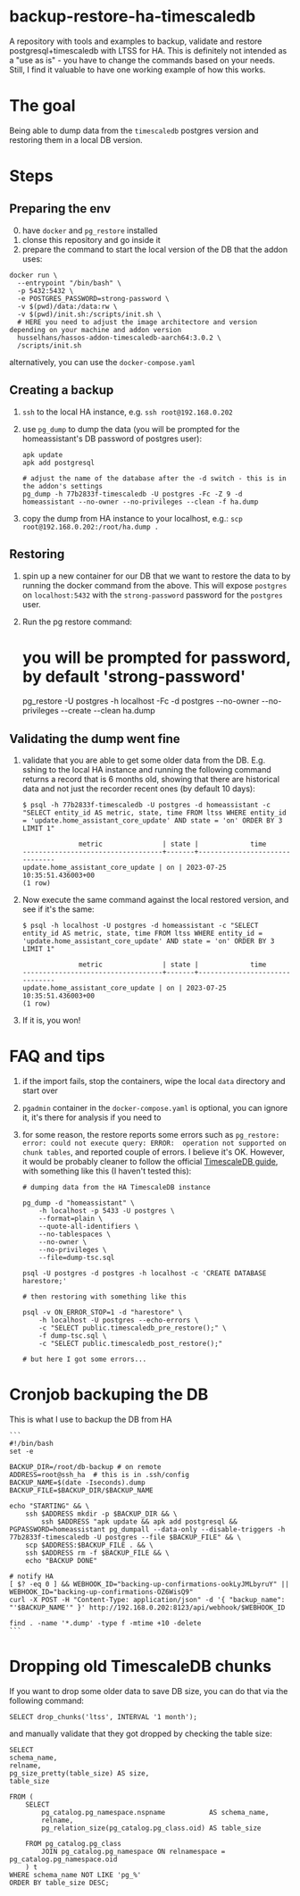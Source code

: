 # backup-restore-ha-timescaledb

A repository with tools and examples to backup, validate and restore postgresql+timescaledb with LTSS for HA. This is definitely not intended as a "use as is" - you have to change the commands based on your needs. Still, I find it valuable to have one working example of how this works.

# The goal

Being able to dump data from the `timescaledb` postgres version and restoring them in a local DB version.

# Steps

## Preparing the env

0. have `docker` and `pg_restore` installed
1. clonse this repository and go inside it
2. prepare the command to start the local version of the DB that the addon uses:

```
docker run \
  --entrypoint "/bin/bash" \
  -p 5432:5432 \
  -e POSTGRES_PASSWORD=strong-password \
  -v $(pwd)/data:/data:rw \
  -v $(pwd)/init.sh:/scripts/init.sh \
  # HERE you need to adjust the image architectore and version depending on your machine and addon version
  husselhans/hassos-addon-timescaledb-aarch64:3.0.2 \
  /scripts/init.sh
```

alternatively, you can use the `docker-compose.yaml`

## Creating a backup

1. `ssh` to the local HA instance, e.g. `ssh root@192.168.0.202`
2. use `pg_dump` to dump the data (you will be prompted for the homeassistant's DB password of postgres user):

    ```
   apk update
   apk add postgresql

   # adjust the name of the database after the -d switch - this is in the addon's settings
   pg_dump -h 77b2833f-timescaledb -U postgres -Fc -Z 9 -d homeassistant --no-owner --no-privileges --clean -f ha.dump
   ```

3. copy the dump from HA instance to your localhost, e.g.: `scp root@192.168.0.202:/root/ha.dump .`

## Restoring

1. spin up a new container for our DB that we want to restore the data to by running the docker command from the above. This will expose `postgres` on `localhost:5432` with the `strong-password` password for the `postgres` user.
2. Run the pg restore command:

   # you will be prompted for password, by default 'strong-password'
   pg_restore -U postgres -h localhost -Fc -d postgres --no-owner --no-privileges --create --clean ha.dump

## Validating the dump went fine

1.  validate that you are able to get some older data from the DB. E.g. sshing to the local HA instance and running the following command returns a record that is 6 months old, showing that there are historical data and not just the recorder recent ones (by default 10 days):

    ```
    $ psql -h 77b2833f-timescaledb -U postgres -d homeassistant -c "SELECT entity_id AS metric, state, time FROM ltss WHERE entity_id = 'update.home_assistant_core_update' AND state = 'on' ORDER BY 3 LIMIT 1"

                  metric               | state |             time
    -----------------------------------+-------+-------------------------------
    update.home_assistant_core_update | on | 2023-07-25 10:35:51.436003+00
    (1 row)
    ```

2.  Now execute the same command against the local restored version, and see if it's the same:

    ```
    $ psql -h localhost -U postgres -d homeassistant -c "SELECT entity_id AS metric, state, time FROM ltss WHERE entity_id = 'update.home_assistant_core_update' AND state = 'on' ORDER BY 3 LIMIT 1"

                  metric               | state |             time
    -----------------------------------+-------+-------------------------------
    update.home_assistant_core_update | on | 2023-07-25 10:35:51.436003+00
    (1 row)
    ```

3.  If it is, you won!

# FAQ and tips

1. if the import fails, stop the containers, wipe the local `data` directory and start over
2. `pgadmin` container in the `docker-compose.yaml` is optional, you can ignore it, it's there for analysis if you need to
3. for some reason, the restore reports some errors such as `pg_restore: error: could not execute query: ERROR:  operation not supported on chunk tables`, and reported couple of errors. I believe it's OK. However, it would be probably cleaner to follow the official [TimescaleDB guide](https://docs.timescale.com/migrate/latest/pg-dump-and-restore/pg-dump-restore-from-timescaledb/), with something like this (I haven't tested this):

    ```
    # dumping data from the HA TimescaleDB instance

    pg_dump -d "homeassistant" \
        -h localhost -p 5433 -U postgres \
        --format=plain \
        --quote-all-identifiers \
        --no-tablespaces \
        --no-owner \
        --no-privileges \
        --file=dump-tsc.sql

    psql -U postgres -d postgres -h localhost -c 'CREATE DATABASE harestore;'

    # then restoring with something like this

    psql -v ON_ERROR_STOP=1 -d "harestore" \
        -h localhost -U postgres --echo-errors \
        -c "SELECT public.timescaledb_pre_restore();" \
        -f dump-tsc.sql \
        -c "SELECT public.timescaledb_post_restore();"

    # but here I got some errors...
    ```

# Cronjob backuping the DB

This is what I use to backup the DB from HA

    ```
    #!/bin/bash
    set -e

    BACKUP_DIR=/root/db-backup # on remote
    ADDRESS=root@ssh_ha  # this is in .ssh/config
    BACKUP_NAME=$(date -Iseconds).dump
    BACKUP_FILE=$BACKUP_DIR/$BACKUP_NAME

    echo "STARTING" && \
        ssh $ADDRESS mkdir -p $BACKUP_DIR && \
            ssh $ADDRESS "apk update && apk add postgresql && PGPASSWORD=homeassistant pg_dumpall --data-only --disable-triggers -h 77b2833f-timescaledb -U postgres --file $BACKUP_FILE" && \
        scp $ADDRESS:$BACKUP_FILE . && \
        ssh $ADDRESS rm -f $BACKUP_FILE && \
        echo "BACKUP DONE"

    # notify HA
    [ $? -eq 0 ] && WEBHOOK_ID="backing-up-confirmations-ookLyJMLbyruY" || WEBHOOK_ID="backing-up-confirmations-OZ6WisQ9"
    curl -X POST -H "Content-Type: application/json" -d '{ "backup_name": "'$BACKUP_NAME'" }' http://192.168.0.202:8123/api/webhook/$WEBHOOK_ID

    find . -name '*.dump' -type f -mtime +10 -delete
    ```

# Dropping old TimescaleDB chunks

If you want to drop some older data to save DB size, you can do that via the following command:

    SELECT drop_chunks('ltss', INTERVAL '1 month');

and manually validate that they got dropped by checking the table size:

    SELECT
    schema_name,
    relname,
    pg_size_pretty(table_size) AS size,
    table_size

    FROM (
        SELECT
            pg_catalog.pg_namespace.nspname           AS schema_name,
            relname,
            pg_relation_size(pg_catalog.pg_class.oid) AS table_size

        FROM pg_catalog.pg_class
            JOIN pg_catalog.pg_namespace ON relnamespace = pg_catalog.pg_namespace.oid
        ) t
    WHERE schema_name NOT LIKE 'pg_%'
    ORDER BY table_size DESC;
